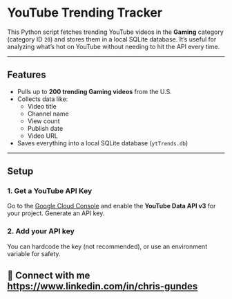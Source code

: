 # YouTube Trending Tracker

This Python script fetches trending YouTube videos in the **Gaming** category (category ID `20`) and stores them in a local SQLite database. It’s useful for analyzing what’s hot on YouTube without needing to hit the API every time.

---

## Features

- Pulls up to **200 trending Gaming videos** from the U.S.
- Collects data like:
  - Video title
  - Channel name
  - View count
  - Publish date
  - Video URL
- Saves everything into a local SQLite database (`ytTrends.db`)

---

## Setup

### 1. Get a YouTube API Key

Go to the [Google Cloud Console](https://console.cloud.google.com/) and enable the **YouTube Data API v3** for your project. Generate an API key.

### 2. Add your API key

You can hardcode the key (not recommended), or use an environment variable for safety.


##       🔗 Connect with me https://www.linkedin.com/in/chris-gundes
